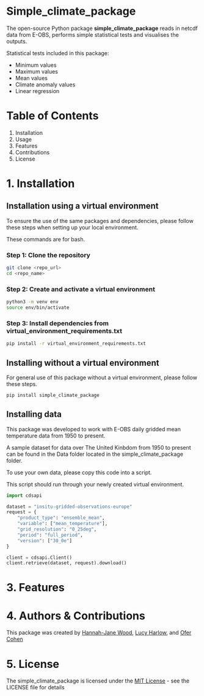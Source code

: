 # Simple_climate_package

The open-source Python package **simple_climate_package** reads in netcdf data from E-OBS, performs simple statistical tests and visualises the outputs. 

Statistical tests included in this package:
- Minimum values
- Maximum values
- Mean values
- Climate anomaly values
- Linear regression

# Table of Contents
1. Installation
2. Usage
3. Features
4. Contributions
5. License

# 1. Installation

## Installation using a virtual environment

To ensure the use of the same packages and dependencies, please follow these steps when setting up your local environment.

These commands are for bash. 

### Step 1: Clone the repository
```bash
git clone <repo_url>
cd <repo_name>
```

### Step 2: Create and activate a virtual environment
```bash
python3 -m venv env
source env/bin/activate
```

### Step 3: Install dependencies from virtual_environment_requirements.txt
```bash 
pip install -r virtual_environment_requirements.txt
```

## Installing without a virtual environment

For general use of this package without a virtual environment, please follow these steps.

```bash 
pip install simple_climate_package
```

## Installing data

This package was developed to work with E-OBS daily gridded mean temperature data from 1950 to present. 

A sample dataset for data over The United Kinbdom from 1950 to present can be found in the Data folder located in the simple_climate_package folder.

To use your own data, please copy this code into a script.

This script should run through your newly created virtual environment.

```python
import cdsapi

dataset = "insitu-gridded-observations-europe"
request = {
    "product_type": "ensemble_mean",
    "variable": ["mean_temperature"],
    "grid_resolution": "0_25deg",
    "period": "full_period",
    "version": ["30_0e"]
}

client = cdsapi.Client()
client.retrieve(dataset, request).download()
```

# 3. Features



# 4. Authors & Contributions

This package was created by [Hannah-Jane Wood](https://github.com/hannahw0od), [Lucy Harlow](https://github.com/leharlow02-glitch), and [Ofer Cohen](https://github.com/ofer-cohen)

# 5. License
The simple_climate_package is licensed under the [MIT License](LICENSE) - see the LICENSE file for details